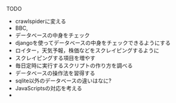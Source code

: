 TODO
- crawlspiderに変える
- BBC, 
- データベースの中身をチェック
- djangoを使ってデータベースの中身をチェックできるようにする
- ロイター，天気予報，株価などをスクレイピングするように
- スクレイピングする項目を増やす
- 毎日定時に実行するスクリプトの作り方を調べる
- データベースの操作法を習得する
- sqlite以外のデータベースの違いはなに?
- JavaScriptsの対応を考える
- 